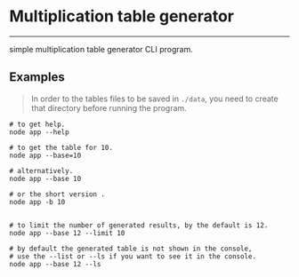 # Multiplication table generator
---

simple multiplication table generator CLI program.


## Examples

> In order to the tables files to be saved in `./data`,
> you need to create that directory before running the program.

```
# to get help.
node app --help

# to get the table for 10.
node app --base=10

# alternatively.
node app --base 10

# or the short version .
node app -b 10


# to limit the number of generated results, by the default is 12.
node app --base 12 --limit 10

# by default the generated table is not shown in the console,
# use the --list or --ls if you want to see it in the console.
node app --base 12 --ls
```